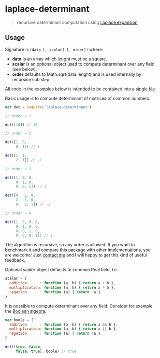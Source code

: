 # laplace-determinant

> recursive determinant computation using [Laplace expansion](https://en.wikipedia.org/wiki/Laplace_expansion)

## Usage

Signature is `(data [, scalar] [, order])` where:
* **data** is an array which lenght must be a square.
* **scalar** is an optional object used to compute determinant over any field (see below).
* **order** defaults to Math.sqrt(data.lenght) and is used internally by recursion sub step.

All code in the examples below is intended to be contained into a [single file](https://github.com/fibo/laplace-determinant/blob/master/test.js)

Basic usage is to compute determinant of matrices of common numbers.

```javascript
var det = require('laplace-determinant')

// order = 1

det([10]) // 10

// order = 2

det([1, 0,
     0, 1]) // 1

det([1, 1,
     2, 1]) // -1

// order = 3

det([1, 0, 0,
     0, 1, 0,
     0, 0, 1]) // 1

det([0,  1, 0,
     2, -1, 0,
     0,  2, 1]) // -2

// order = 4

det([1, 0, 0, 0,
     0, 1, 0, 0,
     0, 0, 1, 0,
     0, 0, 0, 1]) // 1
```

The algorithm is recursive, so any order is allowed. If you want to benchmark it and compare this package with other implementations, you are welcome!
Just [contact me](http://g14n.info) and I will happy to get this kind of useful feedback.

Optional *scalar* object defaults to common Real field, i.e.

```javascript
scalar = {
  addition      : function (a, b) { return a + b },
  multiplication: function (a, b) { return a * b },
  negation      : function (a) { return -a }
}
```

It is possible to compute determinant over any field. Consider for example the [Boolean algebra](http://en.wikipedia.org/wiki/Boolean_algebra).

```javascript
var boole = {
  addition      : function (a, b) { return a && b },
  multiplication: function (a, b) { return a || b },
  negation      : function (a) { return !a }
}

det([true, false,
     false, true], boole) // true
```

